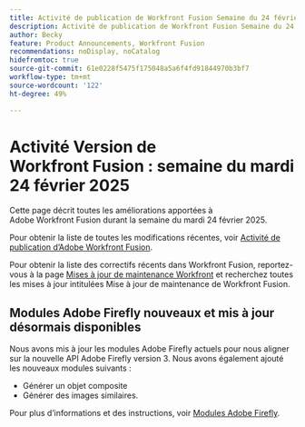 ```yaml
---
title: Activité de publication de Workfront Fusion Semaine du 24 février 2025
description: Activité de publication de Workfront Fusion Semaine du 24 février 2025
author: Becky
feature: Product Announcements, Workfront Fusion
recommendations: noDisplay, noCatalog
hidefromtoc: true
source-git-commit: 61e0228f5475f175048a5a6f4fd91844970b3bf7
workflow-type: tm+mt
source-wordcount: '122'
ht-degree: 49%

---
```


# Activité Version de Workfront Fusion : semaine du mardi 24 février 2025

Cette page décrit toutes les améliorations apportées à Adobe Workfront Fusion durant la semaine du mardi 24 février 2025.

Pour obtenir la liste de toutes les modifications récentes, voir [Activité de publication d’Adobe Workfront Fusion](/help/workfront-fusion/fusion-product-releases/fusion-release-activity.md).

Pour obtenir la liste des correctifs récents dans Workfront Fusion, reportez-vous à la page [Mises à jour de maintenance Workfront](https://experienceleague.adobe.com/fr/docs/workfront-known-issues/releases/current-updates) et recherchez toutes les mises à jour intitulées Mise à jour de maintenance de Workfront Fusion.

## Modules Adobe Firefly nouveaux et mis à jour désormais disponibles

Nous avons mis à jour les modules Adobe Firefly actuels pour nous aligner sur la nouvelle API Adobe Firefly version 3. Nous avons également ajouté les nouveaux modules suivants :

* Générer un objet composite
* Générer des images similaires.

Pour plus d’informations et des instructions, voir [Modules Adobe Firefly](/help/workfront-fusion/references/apps-and-modules/adobe-connectors/adobe-firefly-modules.md).

